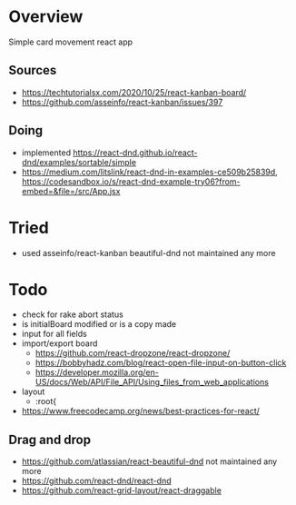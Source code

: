 # Overview
Simple card movement react app

## Sources
- https://techtutorialsx.com/2020/10/25/react-kanban-board/
- https://github.com/asseinfo/react-kanban/issues/397

## Doing
- implemented https://react-dnd.github.io/react-dnd/examples/sortable/simple
- https://medium.com/litslink/react-dnd-in-examples-ce509b25839d, https://codesandbox.io/s/react-dnd-example-try06?from-embed=&file=/src/App.jsx
# Tried
- used asseinfo/react-kanban
  beautiful-dnd not maintained any more
# Todo
- check for rake abort status
- is initialBoard modified or is a copy made
- input for all fields
- import/export board
  - https://github.com/react-dropzone/react-dropzone/
  - https://bobbyhadz.com/blog/react-open-file-input-on-button-click
  - https://developer.mozilla.org/en-US/docs/Web/API/File_API/Using_files_from_web_applications
- layout
  - :root{
- https://www.freecodecamp.org/news/best-practices-for-react/
## Drag and drop
- https://github.com/atlassian/react-beautiful-dnd not maintained any more
- https://github.com/react-dnd/react-dnd
- https://github.com/react-grid-layout/react-draggable
